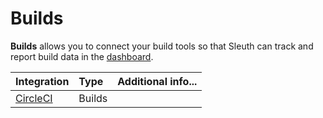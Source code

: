 # Builds

**Builds** allows you to connect your build tools so that Sleuth can track and report build data in the [dashboard](../../dashboard/). 

| Integration | Type | Additional info... |
| :--- | :--- | :--- |
| [CircleCI](circleci.md) | Builds |  |

